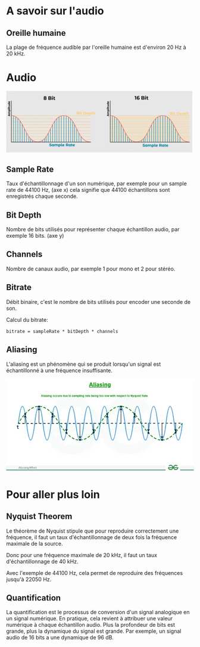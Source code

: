 
# A savoir sur l'audio

## Oreille humaine
La plage de fréquence audible par l'oreille humaine est d'environ 20 Hz à 20 kHz.


# Audio
<img src="./Docs/sampleRateXbitDepth.png" alt="sampleRateXbitDepth" width="500"/>

## Sample Rate
Taux d'échantillonnage d'un son numérique, par exemple pour un sample rate de 44100 Hz, (axe x)
cela signifie que 44100 échantillons sont enregistrés chaque seconde.

## Bit Depth
Nombre de bits utilisés pour représenter chaque échantillon audio, par exemple 16 bits. (axe y)

## Channels
Nombre de canaux audio, par exemple 1 pour mono et 2 pour stéréo.

## Bitrate
Débit binaire, c'est le nombre de bits utilisés pour encoder une seconde de son.

Calcul du bitrate:
```
bitrate = sampleRate * bitDepth * channels
```
## Aliasing
L'aliasing est un phénomène qui se produit lorsqu'un signal est échantillonné à une fréquence insuffisante.

<img src="./Docs/aliasing.png">

# Pour aller plus loin

## Nyquist Theorem
Le théorème de Nyquist stipule que pour reproduire correctement une fréquence, il faut un taux d'échantillonnage de deux fois la fréquence maximale de la source.

Donc pour une fréquence maximale de 20 kHz, il faut un taux d'échantillonnage de 40 kHz.

Avec l'exemple de 44100 Hz, cela permet de reproduire des fréquences jusqu'à 22050 Hz.

## Quantification
La quantification est le processus de conversion d'un signal analogique en un signal numérique.
En pratique, cela revient à attribuer une valeur numérique à chaque échantillon audio.
Plus la profondeur de bits est grande, plus la dynamique du signal est grande.
Par exemple, un signal audio de 16 bits a une dynamique de 96 dB.